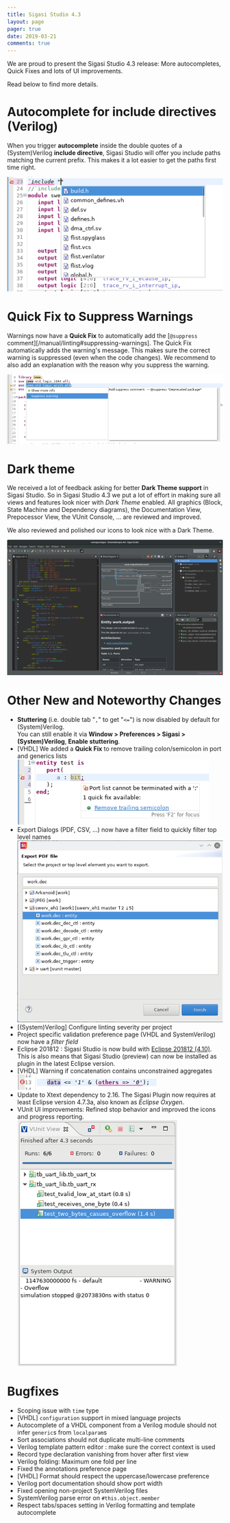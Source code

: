 ```yaml
---
title: Sigasi Studio 4.3
layout: page
pager: true
date: 2019-03-21
comments: true
---
```


We are proud to present the Sigasi Studio 4.3 release: More autocompletes, Quick Fixes and lots of UI improvements.

Read below to find more details.

# Autocomplete for include directives (Verilog)

When you trigger **autocomplete** inside the double quotes of a (System)Verilog **include directive**, Sigasi Studio will offer you include paths matching the current prefix. This makes it a lot easier to get the paths first time right.  

[![Autocomplete for include paths](/releasenotes/4.3/autocomplete_include.png "Autocomplete for include paths")](/releasenotes/4.3/autocomplete_include.png)

# Quick Fix to Suppress Warnings

Warnings now have a **Quick Fix** to automatically add the [`@suppress` comment][/manual/linting#suppressing-warnings]. The Quick Fix automatically adds the warning's message. This makes sure the correct warning is suppressed (even when the code changes). We recommend to also add an explanation with the reason why you suppress the warning.  

[![Suppress warnings with a Quick Fix](/releasenotes/4.3/quickfix_suppress.png "Suppress warnings with a Quick Fix")](/releasenotes/4.3/quickfix_suppress.png)

# Dark theme

We received a lot of feedback asking for better **Dark Theme support** in Sigasi Studio. So in Sigasi Studio 4.3 we put a lot of effort in making sure all views and features look nicer with *Dark Theme*
 enabled. All graphics (Block, State Machine and Dependency diagrams), the Documentation View, Prepocessor View, the VUnit Console, ... are reviewed and improved.

We also reviewed and polished our icons to look nice with a Dark Theme.  

[![Dark Theme](/releasenotes/4.3/dark_theme.png "Dark Theme")](/releasenotes/4.3/dark_theme.png)

# Other New and Noteworthy Changes

* **Stuttering** (i.e. double tab "`,`" to get "`<=`") is now disabled by default for (System)Verilog.  
  You can still enable it via **Window > Preferences > Sigasi > (System)Verilog**, **Enable stuttering**.
* \[VHDL] We added a **Quick Fix** to remove trailing colon/semicolon in port and generics lists  
  [![Quick Fix for trailing (semi)colons in port/generic lists/maps](/releasenotes/4.3/quickfix_trailing_semicolon.png "Quick Fix for trailing (semi)colons in port/generic lists/maps")](/releasenotes/4.3/quickfix_trailing_semicolon.png)
* Export Dialogs (PDF, CSV, ...) now have a filter field to quickly filter top level names  
 [![Filter top level names in export dialogs](/releasenotes/4.3/export_filter.png "Filter top level names in export dialogs")](/releasenotes/4.3/export_filter.png)
* \[(System)Verilog] Configure linting severity per project
* Project specific validation preference page (VHDL and SystemVerilog) now have a *filter field*
* Eclipse 201812 : Sigasi Studio is now build with [Eclipse 201812 (4.10)](https://www.eclipse.org/eclipse/news/4.10/platform.php). This is also means that Sigasi Studio (preview) can now be installed as plugin in the latest Eclipse version.
* \[VHDL] Warning if concatenation contains unconstrained aggregates  
[![Concatenate unconstrained aggregates](/releasenotes/4.3/concatenate_unconstrained_aggregate.png "Concatenate unconstrained aggregates")](/releasenotes/4.3/concatenate_unconstrained_aggregate.png)
* Update to Xtext dependency to 2.16. The Sigasi Plugin now requires at least Eclipse version 4.7.3a, also known as *Eclipse Oxygen*.
* VUnit UI improvements: Refined stop behavior and improved the icons and progress reporting.  
[![Improved VUnit View](/releasenotes/4.3/vunit_view.png "Improved VUnit View")](/releasenotes/4.3/vunit_view.png)

# Bugfixes

- Scoping issue with `time` type
- \[VHDL] `configuration` support in mixed language projects
- Autocomplete of a VHDL component from a Verilog module should not infer `generic`s from `localparam`s
- Sort associations should not duplicate multi-line comments
- Verilog template pattern editor : make sure the correct context is used
- Record type declaration vanishing from hover after first view
- Verilog folding: Maximum one fold per line
- Fixed the annotations preference page
- \[VHDL] Format should respect the uppercase/lowercase preference
- Verilog port documentation should show port width
- Fixed opening non-project SystemVerilog files
- SystemVerilog parse error on `#this.object.member`
- Respect tabs/spaces setting in Verilog formatting and template autocomplete